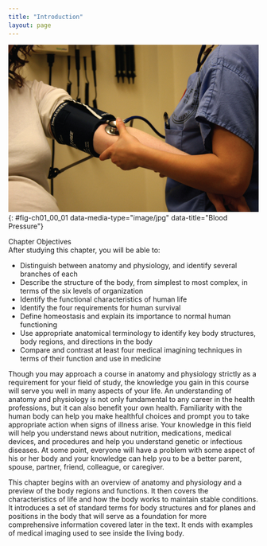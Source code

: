 ```yaml
---
title: "Introduction"
layout: page
---
```



<?cnx.eoc class="summary" title="Chapter Review"?>

<?cnx.eoc class="interactive-exercise" title="Interactive Link Questions"?>

<?cnx.eoc class="multiple-choice" title="Review Questions"?>

<?cnx.eoc class="free-response" title="Critical Thinking Questions"?>

<?cnx.eoc class="references" title="References"?>

 ![This photo shows a nurse taking a woman&#x2019;s blood pressure with a blood pressure cuff. The nurse is pumping the cuff with her right hand and holding a stethoscope on the patient&#x2019;s arm with her left hand.](../resources/100_Blood_Pressure.jpg "A proficiency in anatomy and physiology is fundamental to any career in the health professions. (credit: Bryan Mason/flickr)"){: #fig-ch01_00_01 data-media-type="image/jpg" data-title="Blood Pressure"}

<div data-type="note" id="eip-646" class="chapter-objectives" markdown="1">
<div data-type="title">
Chapter Objectives
</div>
After studying this chapter, you will be able to:

* Distinguish between anatomy and physiology, and identify several branches of each
* Describe the structure of the body, from simplest to most complex, in terms of the six levels of organization
* Identify the functional characteristics of human life
* Identify the four requirements for human survival
* Define homeostasis and explain its importance to normal human functioning
* Use appropriate anatomical terminology to identify key body structures, body regions, and directions in the body
* Compare and contrast at least four medical imagining techniques in terms of their function and use in medicine

</div>

Though you may approach a course in anatomy and physiology strictly as a requirement for your field of study, the knowledge you gain in this course will serve you well in many aspects of your life. An understanding of anatomy and physiology is not only fundamental to any career in the health professions, but it can also benefit your own health. Familiarity with the human body can help you make healthful choices and prompt you to take appropriate action when signs of illness arise. Your knowledge in this field will help you understand news about nutrition, medications, medical devices, and procedures and help you understand genetic or infectious diseases. At some point, everyone will have a problem with some aspect of his or her body and your knowledge can help you to be a better parent, spouse, partner, friend, colleague, or caregiver.

This chapter begins with an overview of anatomy and physiology and a preview of the body regions and functions. It then covers the characteristics of life and how the body works to maintain stable conditions. It introduces a set of standard terms for body structures and for planes and positions in the body that will serve as a foundation for more comprehensive information covered later in the text. It ends with examples of medical imaging used to see inside the living body.

